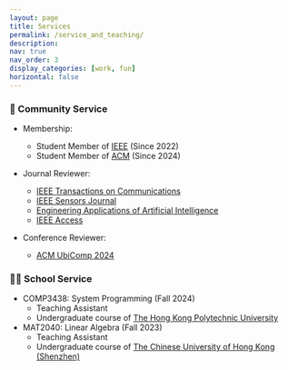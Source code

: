 ```yaml
---
layout: page
title: Services
permalink: /service_and_teaching/
description: 
nav: true
nav_order: 3
display_categories: [work, fun]
horizontal: false
---
```



### 🏫 Community Service
  - Membership:
    - Student Member of [IEEE](ieee.org) (Since 2022)
    - Student Member of [ACM](acm.org) (Since 2024)
    
  - Journal Reviewer:
    - [IEEE Transactions on Communications](https://www.comsoc.org/publications/journals/ieee-tcom)
    - [IEEE Sensors Journal](https://ieeexplore.ieee.org/xpl/RecentIssue.jsp?punumber=7361)
    - [Engineering Applications of Artificial Intelligence](https://www.sciencedirect.com/journal/engineering-applications-of-artificial-intelligence)
    - [IEEE Access](https://ieeeaccess.ieee.org/)
  
  - Conference Reviewer:
    - [ACM UbiComp 2024](https://www.ubicomp.org/ubicomp-iswc-2024/)
   

### 🧑‍🎓 School Service
  - COMP3438: System Programming (Fall 2024)
    - Teaching Assistant
    - Undergraduate course of [The Hong Kong Polytechnic University](polyu.edu.hk)
  - MAT2040: Linear Algebra (Fall 2023)
    - Teaching Assistant
    - Undergraduate course of [The Chinese University of Hong Kong (Shenzhen)](https://www.cuhk.edu.cn/en)
